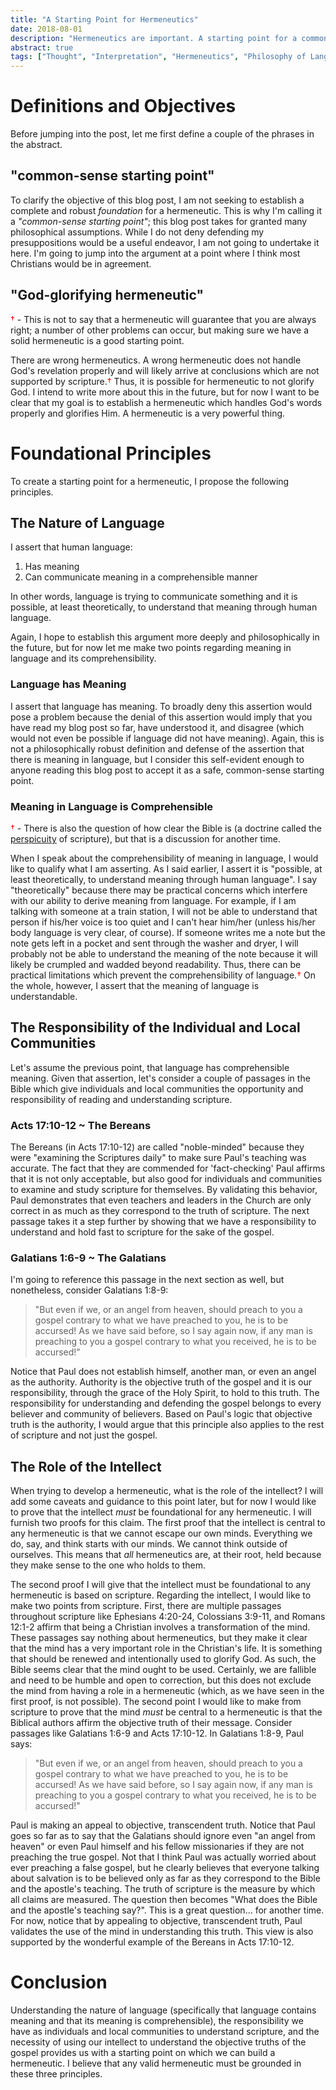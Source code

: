 ```yaml
---
title: "A Starting Point for Hermeneutics"
date: 2018-08-01
description: "Hermeneutics are important. A starting point for a common-sense, God-glorifying hermeneutic can be developed by considering the nature of language, the responsibility of the individual and local communities, and the role of the intellect in interpreting scripture."
abstract: true
tags: ["Thought", "Interpretation", "Hermeneutics", "Philosophy of Language", "Glory to God", "Acts", "Bereans", "Galatians"]
---
```


# Definitions and Objectives

Before jumping into the post, let me first define a couple of the phrases in the abstract.

## "common-sense starting point"

To clarify the objective of this blog post, I am not seeking to establish a complete and robust *foundation* for a hermeneutic. This is why I'm calling it a *"common-sense starting point"*; this blog post takes for granted many philosophical assumptions. While I do not deny defending my presuppositions would be a useful endeavor, I am not going to undertake it here. I'm going to jump into the argument at a point where I think most Christians would be in agreement.

## "God-glorifying hermeneutic"

<aside class="marginnote">
  <span style="color: red;">†</span> - This is not to say that a hermeneutic will guarantee that you are always right; a number of other problems can occur, but making sure we have a solid hermeneutic is a good starting point.
</aside>

There are wrong hermeneutics. A wrong hermeneutic does not handle God's revelation properly and will likely arrive at conclusions which are not supported by scripture.<span style="color: red;">†</span> Thus, it is possible for hermeneutic to not glorify God. I intend to write more about this in the future, but for now I want to be clear that my goal is to establish a hermeneutic which handles God's words properly and glorifies Him. A hermeneutic is a very powerful thing.

# Foundational Principles

To create a starting point for a hermeneutic, I propose the following principles.

## The Nature of Language

I assert that human language:

  1. Has meaning
  2. Can communicate meaning in a comprehensible manner

In other words, language is trying to communicate something and it is possible, at least theoretically, to understand that meaning through human language.

Again, I hope to establish this argument more deeply and philosophically in  the future, but for now let me make two points regarding meaning in language and its comprehensibility.

### Language has Meaning

I assert that language has meaning. To broadly deny this assertion would pose a problem because the denial of this assertion would imply that you have read my blog post so far, have understood it, and disagree (which would not even be possible if language did not have meaning). Again, this is not a philosophically robust definition and defense of the assertion that there is meaning in language, but I consider this self-evident enough to anyone reading this blog post to accept it as a safe, common-sense starting point.

### Meaning in Language is Comprehensible

<aside class="marginnote">
  <span style="color: red;">†</span> - There is also the question of how clear the Bible is (a doctrine called the <a href="https://www.merriam-webster.com/dictionary/perspicuous">perspicuity</a> of scripture), but that is a discussion for another time.
</aside>

When I speak about the comprehensibility of meaning in language, I would like to qualify what I am asserting. As I said earlier, I assert it is "possible, at least theoretically, to understand meaning through human language". I say "theoretically" because there may be practical concerns which interfere with our ability to derive meaning from language. For example, if I am talking with someone at a train station, I will not be able to understand that person if his/her voice is too quiet and I can't hear him/her (unless his/her body language is very clear, of course). If someone writes me a note but the note gets left in a pocket and sent through the washer and dryer, I will probably not be able to understand the meaning of the note because it will likely be crumpled and wadded beyond readability. Thus, there can be practical limitations which prevent the comprehensibility of language.<span style="color: red;">†</span> On the whole, however, I assert that the meaning of language is understandable.

## The Responsibility of the Individual and Local Communities

Let's assume the previous point, that language has comprehensible meaning. Given that assertion, let's consider a couple of passages in the Bible which give individuals and local communities the opportunity and responsibility of reading and understanding scripture.

### Acts 17:10-12 ~ The Bereans

The Bereans (in Acts 17:10-12) are called "noble-minded" because they were "examining the Scriptures daily" to make sure Paul's teaching was accurate. The fact that they are commended for 'fact-checking' Paul affirms that it is not only acceptable, but also good for individuals and communities to examine and study scripture for themselves. By validating this behavior, Paul demonstrates that even teachers and leaders in the Church are only correct in as much as they correspond to the truth of scripture. The next passage takes it a step further by showing that we have a responsibility to understand and hold fast to scripture for the sake of the gospel.

### Galatians 1:6-9 ~ The Galatians

I'm going to reference this passage in the next section as well, but nonetheless, consider Galatians 1:8-9:

> "But even if we, or an angel from heaven, should preach to you a gospel contrary to what we have preached to you, he is to be accursed! As we have said before, so I say again now, if any man is preaching to you a gospel contrary to what you received, he is to be accursed!"

Notice that Paul does not establish himself, another man, or even an angel as the authority. Authority is the objective truth of the gospel and it is our responsibility, through the grace of the Holy Spirit, to hold to this truth. The responsibility for understanding and defending the gospel belongs to every believer and community of believers. Based on Paul's logic that objective truth is the authority, I would argue that this principle also applies to the rest of scripture and not just the gospel.

## The Role of the Intellect

When trying to develop a hermeneutic, what is the role of the intellect? I will add some caveats and guidance to this point later, but for now I would like to prove that the intellect *must* be foundational for any hermeneutic. I will furnish two proofs for this claim. The first proof that the intellect is central to any hermeneutic is that we cannot escape our own minds. Everything we do, say, and think starts with our minds. We cannot think outside of ourselves. This means that *all* hermeneutics are, at their root, held because they make sense to the one who holds to them.

The second proof I will give that the intellect must be foundational to any hermeneutic is based on scripture. Regarding the intellect, I would like to make two points from scripture. First, there are multiple passages throughout scripture like Ephesians 4:20-24, Colossians 3:9-11, and Romans 12:1-2 affirm that being a Christian involves a transformation of the mind. These passages say nothing about hermeneutics, but they make it clear that the mind has a very important role in the Christian's life. It is something that should be renewed and intentionally used to glorify God. As such, the Bible seems clear that the mind ought to be used. Certainly, we are fallible and need to be humble and open to correction, but this does not exclude the mind from having a role in a hermeneutic (which, as we have seen in the first proof, is not possible). The second point I would like to make from scripture to prove that the mind *must* be central to a hermeneutic is that the Biblical authors affirm the objective truth of their message. Consider passages like Galatians 1:6-9 and Acts 17:10-12. In Galatians 1:8-9, Paul says:

> "But even if we, or an angel from heaven, should preach to you a gospel contrary to what we have preached to you, he is to be accursed! As we have said before, so I say again now, if any man is preaching to you a gospel contrary to what you received, he is to be accursed!"

Paul is making an appeal to objective, transcendent truth. Notice that Paul goes so far as to say that the Galatians should ignore even "an angel from heaven" or even Paul himself and his fellow missionaries if they are not preaching the true gospel. Not that I think Paul was actually worried about ever preaching a false gospel, but he clearly believes that everyone talking about salvation is to be believed only as far as they correspond to the Bible and the apostle's teaching. The truth of scripture is the measure by which all claims are measured. The question then becomes "What does the Bible and the apostle's teaching say?". This is a great question... for another time. For now, notice that by appealing to objective, transcendent truth, Paul validates the use of the mind in understanding this truth. This view is also supported by the wonderful example of the Bereans in Acts 17:10-12.

# Conclusion

Understanding the nature of language (specifically that language contains meaning and that its meaning is comprehensible), the responsibility we have as individuals and local communities to understand scripture, and the necessity of using our intellect to understand the objective truths of the gospel provides us with a starting point on which we can build a hermeneutic. I believe that any valid hermeneutic must be grounded in these three principles.
